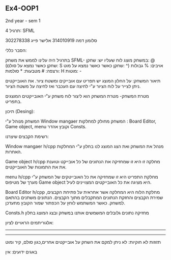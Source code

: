 ## Ex4-OOP1
2nd year - sem 1

תרגיל 4: SFML

סלומון דמה 314010919
אלישר פייג 302278338

הסבר כללי:

בתרגיל היה עלינו לממש את משחק SFML- במשחק מוצג לוח שעליו יש:
שחקן: @  
(שחקן כאשר נמצא על סולם: S 
שחקן כאשר כאשר נמצא על מוט: ^)
אויבים: %
גבולות ורצפה: #
מטבעות: *
סולמות: H 
מוטות:  - 

תיאור המשחק:
על החלון המוצג יש תפריט עם אובייקים ומשטח ציור.
את האובייקטים ניתן לצייר על לוח הציור ע"י לחיצה עם העכבר ואז לחיצה על משטח הציור.

מטרת המשחק-
מטרת המשחק הוא ליצור לוח משחק ע"י האובייקטים המוצגים בתפריט. 

  תיכון (Desing):

המשחק מנוהל ע"י Window mangaer 
המשחק מחולק למחלקות : Board Editor, Game object, menu
וקובץ  אהדר Consts.


רשימת הקבצים שיצרנו:

Window mangaer h/cpp
מנהל את המשחק ואת הצג המוצג לנו בחלון ע"י המחלקות האחרות.

Game object h/cpp 
מחלקה זו היא זו שמחזיקה את הנתונים של כל אובייקט וטוענת את את התמונות של האובייקטים.

menu h/cpp 
מחלקת התפריט היא זו שמחזיקה את כל האובייטקים של המשחק ע"י מערך של מטיפוס Game object 
היא מציגה את כל האובייקטים המצויינים לעיל. 

Board Editor h/cpp 
מחלקת הלוח היא המחלקה אשר אחראית על פתיחת הקבצים, שמירת הקבצים והחזקת הנתונים המתקבלים
מתוך הקבצים. הנתונים משתנים בהתאם למשחק. כאשר המשתמש לוחץ על הכפתור שמור הקובץ
מתעדכן.

Consts.h
מחזיקה נתונים גלובלים המשמשים אותנו במשחק ובצג המוצג בחלון

אלגוריתמים הראויים לציון:
**********************************************************
***********************************************************

תזוזות לא חוקיות: לא ניתן למקם את השחק על אובייקטים אחרים,כגון סולם, קיר ומוט

באגים ידועים:
אין

